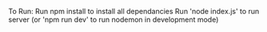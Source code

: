 To Run:
Run npm install to install all dependancies
Run 'node index.js' to run server (or 'npm run dev' to run nodemon in development mode)
